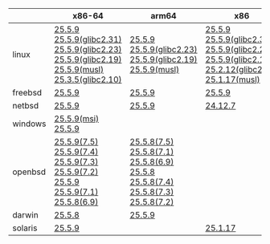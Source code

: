 ||x86-64|arm64|x86|ppc64le|armv7|armel|
| --- | --- | --- | --- | --- | --- | --- |
|linux|[25.5.9](https://github.com/roswell/sbcl_head/releases/download/25.5.9/sbcl-25.5.9-x86-64-linux-binary.tar.bz2)<br />[25.5.9(glibc2.31)](https://github.com/roswell/sbcl_head/releases/download/25.5.9/sbcl-25.5.9-x86-64-linux-glibc2.31-binary.tar.bz2)<br />[25.5.9(glibc2.23)](https://github.com/roswell/sbcl_head/releases/download/25.5.9/sbcl-25.5.9-x86-64-linux-glibc2.23-binary.tar.bz2)<br />[25.5.9(glibc2.19)](https://github.com/roswell/sbcl_head/releases/download/25.5.9/sbcl-25.5.9-x86-64-linux-glibc2.19-binary.tar.bz2)<br />[25.5.9(musl)](https://github.com/roswell/sbcl_head/releases/download/25.5.9/sbcl-25.5.9-x86-64-linux-musl-binary.tar.bz2)<br />[25.3.5(glibc2.10)](https://github.com/roswell/sbcl_head/releases/download/25.3.5/sbcl-25.3.5-x86-64-linux-glibc2.10-binary.tar.bz2)<br />|[25.5.9](https://github.com/roswell/sbcl_head/releases/download/25.5.9/sbcl-25.5.9-arm64-linux-binary.tar.bz2)<br />[25.5.9(glibc2.23)](https://github.com/roswell/sbcl_head/releases/download/25.5.9/sbcl-25.5.9-arm64-linux-glibc2.23-binary.tar.bz2)<br />[25.5.9(glibc2.19)](https://github.com/roswell/sbcl_head/releases/download/25.5.9/sbcl-25.5.9-arm64-linux-glibc2.19-binary.tar.bz2)<br />[25.5.9(musl)](https://github.com/roswell/sbcl_head/releases/download/25.5.9/sbcl-25.5.9-arm64-linux-musl-binary.tar.bz2)<br />|[25.5.9](https://github.com/roswell/sbcl_head/releases/download/25.5.9/sbcl-25.5.9-x86-linux-binary.tar.bz2)<br />[25.5.9(glibc2.31)](https://github.com/roswell/sbcl_head/releases/download/25.5.9/sbcl-25.5.9-x86-linux-glibc2.31-binary.tar.bz2)<br />[25.5.9(glibc2.23)](https://github.com/roswell/sbcl_head/releases/download/25.5.9/sbcl-25.5.9-x86-linux-glibc2.23-binary.tar.bz2)<br />[25.5.9(glibc2.19)](https://github.com/roswell/sbcl_head/releases/download/25.5.9/sbcl-25.5.9-x86-linux-glibc2.19-binary.tar.bz2)<br />[25.2.12(glibc2.10)](https://github.com/roswell/sbcl_head/releases/download/25.2.12/sbcl-25.2.12-x86-linux-glibc2.10-binary.tar.bz2)<br />[25.1.17(musl)](https://github.com/roswell/sbcl_head/releases/download/25.1.17/sbcl-25.1.17-x86-linux-musl-binary.tar.bz2)<br />|[25.5.9](https://github.com/roswell/sbcl_head/releases/download/25.5.9/sbcl-25.5.9-ppc64le-linux-binary.tar.bz2)<br />[25.5.9(glibc2.23)](https://github.com/roswell/sbcl_head/releases/download/25.5.9/sbcl-25.5.9-ppc64le-linux-glibc2.23-binary.tar.bz2)<br />[25.5.9(glibc2.19)](https://github.com/roswell/sbcl_head/releases/download/25.5.9/sbcl-25.5.9-ppc64le-linux-glibc2.19-binary.tar.bz2)<br />|[25.5.8](https://github.com/roswell/sbcl_head/releases/download/25.5.8/sbcl-25.5.8-armv7-linux-binary.tar.bz2)<br />|[25.1.17](https://github.com/roswell/sbcl_head/releases/download/25.1.17/sbcl-25.1.17-armel-linux-binary.tar.bz2)<br />|
|freebsd|[25.5.9](https://github.com/roswell/sbcl_head/releases/download/25.5.9/sbcl-25.5.9-x86-64-freebsd-binary.tar.bz2)<br />|[25.5.9](https://github.com/roswell/sbcl_head/releases/download/25.5.9/sbcl-25.5.9-arm64-freebsd-binary.tar.bz2)<br />|[25.5.9](https://github.com/roswell/sbcl_head/releases/download/25.5.9/sbcl-25.5.9-x86-freebsd-binary.tar.bz2)<br />||||
|netbsd|[25.5.9](https://github.com/roswell/sbcl_head/releases/download/25.5.9/sbcl-25.5.9-x86-64-netbsd-binary.tar.bz2)<br />|[25.5.9](https://github.com/roswell/sbcl_head/releases/download/25.5.9/sbcl-25.5.9-arm64-netbsd-binary.tar.bz2)<br />|[24.12.7](https://github.com/roswell/sbcl_head/releases/download/24.12.7/sbcl-24.12.7-x86-netbsd-binary.tar.bz2)<br />||||
|windows|[25.5.9(msi)](https://github.com/roswell/sbcl_head/releases/download/25.5.9/sbcl-25.5.9-x86-64-windows-binary.msi)<br />[25.5.9](https://github.com/roswell/sbcl_head/releases/download/25.5.9/sbcl-25.5.9-x86-64-windows-binary.tar.bz2)<br />||||||
|openbsd|[25.5.9(7.5)](https://github.com/roswell/sbcl_head/releases/download/25.5.9/sbcl-25.5.9-x86-64-openbsd-7.5-binary.tar.bz2)<br />[25.5.9(7.4)](https://github.com/roswell/sbcl_head/releases/download/25.5.9/sbcl-25.5.9-x86-64-openbsd-7.4-binary.tar.bz2)<br />[25.5.9(7.3)](https://github.com/roswell/sbcl_head/releases/download/25.5.9/sbcl-25.5.9-x86-64-openbsd-7.3-binary.tar.bz2)<br />[25.5.9(7.2)](https://github.com/roswell/sbcl_head/releases/download/25.5.9/sbcl-25.5.9-x86-64-openbsd-7.2-binary.tar.bz2)<br />[25.5.9](https://github.com/roswell/sbcl_head/releases/download/25.5.9/sbcl-25.5.9-x86-64-openbsd-binary.tar.bz2)<br />[25.5.9(7.1)](https://github.com/roswell/sbcl_head/releases/download/25.5.9/sbcl-25.5.9-x86-64-openbsd-7.1-binary.tar.bz2)<br />[25.5.8(6.9)](https://github.com/roswell/sbcl_head/releases/download/25.5.8/sbcl-25.5.8-x86-64-openbsd-6.9-binary.tar.bz2)<br />|[25.5.8(7.5)](https://github.com/roswell/sbcl_head/releases/download/25.5.8/sbcl-25.5.8-arm64-openbsd-7.5-binary.tar.bz2)<br />[25.5.8(7.1)](https://github.com/roswell/sbcl_head/releases/download/25.5.8/sbcl-25.5.8-arm64-openbsd-7.1-binary.tar.bz2)<br />[25.5.8(6.9)](https://github.com/roswell/sbcl_head/releases/download/25.5.8/sbcl-25.5.8-arm64-openbsd-6.9-binary.tar.bz2)<br />[25.5.8](https://github.com/roswell/sbcl_head/releases/download/25.5.8/sbcl-25.5.8-arm64-openbsd-binary.tar.bz2)<br />[25.5.8(7.4)](https://github.com/roswell/sbcl_head/releases/download/25.5.8/sbcl-25.5.8-arm64-openbsd-7.4-binary.tar.bz2)<br />[25.5.8(7.3)](https://github.com/roswell/sbcl_head/releases/download/25.5.8/sbcl-25.5.8-arm64-openbsd-7.3-binary.tar.bz2)<br />[25.5.8(7.2)](https://github.com/roswell/sbcl_head/releases/download/25.5.8/sbcl-25.5.8-arm64-openbsd-7.2-binary.tar.bz2)<br />|||||
|darwin|[25.5.8](https://github.com/roswell/sbcl_head/releases/download/25.5.8/sbcl-25.5.8-x86-64-darwin-binary.tar.bz2)<br />|[25.5.9](https://github.com/roswell/sbcl_head/releases/download/25.5.9/sbcl-25.5.9-arm64-darwin-binary.tar.bz2)<br />|||||
|solaris|[25.5.9](https://github.com/roswell/sbcl_head/releases/download/25.5.9/sbcl-25.5.9-x86-64-solaris-binary.tar.bz2)<br />||[25.1.17](https://github.com/roswell/sbcl_head/releases/download/25.1.17/sbcl-25.1.17-x86-solaris-binary.tar.bz2)<br />||||
